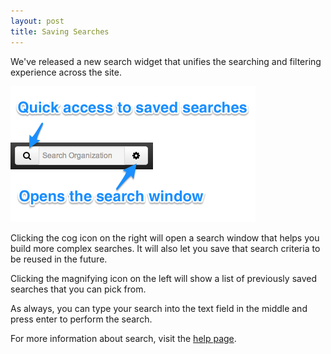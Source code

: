 ```yaml
---
layout: post
title: Saving Searches
---
```


We've released a new search widget that unifies the searching and filtering experience across the site.  

![searchwidget.png](/images/blog/searchwidget.png)

Clicking the cog icon on the right will open a search window that helps you build more complex searches.  It will also let you save that search criteria to be reused in the future.

Clicking the magnifying icon on the left will show a list of previously saved searches that you can pick from.

As always, you can type your search into the text field in the middle and press enter to perform the search.

For more information about search, visit the [help page](/help/search.html).